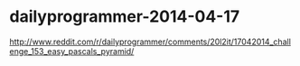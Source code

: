 dailyprogrammer-2014-04-17
==========================

http://www.reddit.com/r/dailyprogrammer/comments/20l2it/17042014_challenge_153_easy_pascals_pyramid/
